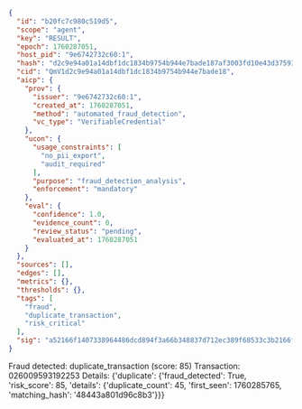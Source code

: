 ```json
{
  "id": "b20fc7c980c519d5",
  "scope": "agent",
  "key": "RESULT",
  "epoch": 1760287051,
  "host_pid": "9e6742732c60:1",
  "hash": "d2c9e94a01a14dbf1dc1834b9754b944e7bade187af3003fd10e43d37593cc49",
  "cid": "QmV1d2c9e94a01a14dbf1dc1834b9754b944e7bade18",
  "aicp": {
    "prov": {
      "issuer": "9e6742732c60:1",
      "created_at": 1760287051,
      "method": "automated_fraud_detection",
      "vc_type": "VerifiableCredential"
    },
    "ucon": {
      "usage_constraints": [
        "no_pii_export",
        "audit_required"
      ],
      "purpose": "fraud_detection_analysis",
      "enforcement": "mandatory"
    },
    "eval": {
      "confidence": 1.0,
      "evidence_count": 0,
      "review_status": "pending",
      "evaluated_at": 1760287051
    }
  },
  "sources": [],
  "edges": [],
  "metrics": {},
  "thresholds": {},
  "tags": [
    "fraud",
    "duplicate_transaction",
    "risk_critical"
  ],
  "sig": "a52166f1407338964486dcd894f3a66b348837d712ec389f68533c3b2166f11f"
}
```

Fraud detected: duplicate_transaction (score: 85)
Transaction: 026009593192253
Details: {'duplicate': {'fraud_detected': True, 'risk_score': 85, 'details': {'duplicate_count': 45, 'first_seen': 1760285765, 'matching_hash': '48443a801d96c8b3'}}}